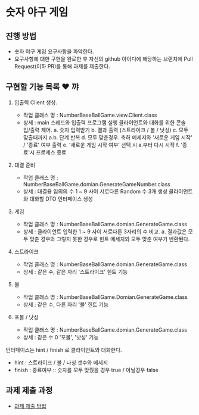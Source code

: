 # 숫자 야구 게임
## 진행 방법
* 숫자 야구 게임 요구사항을 파악한다.
* 요구사항에 대한 구현을 완료한 후 자신의 github 아이디에 해당하는 브랜치에 Pull Request(이하 PR)를 통해 과제를 제출한다.

## 구현할 기능 목록 :heart: 꺄
1. 입출력 Client 생성.
   - 작업 클래스 명 : NumberBaseBallGame.view.Client.class
   - 상세 : main 스레드와 입출력 프로그램 실행
        클라이언트와 대화를 위한 콘솔 입/출력 제어.
        a. 숫자 입력받기
        b. 결과 출력 (스트라이크 / 볼 / 낫싱)
        c. 모두 맞출때까지 a.b. 단계 반복
        d. 모두 맞춘경우. 축하 메세지와 '새로운 게임 시작' / '종료' 여부 출력
        e. '새로운 게임 시작 여부' 선택 시 a.부터 다시 시작
        f. '종료'시 프로세스 종료

2. 대결 준비
   - 작업 클래스 명 : NumberBaseBallGame.domian.GenerateGameNumber.class
   - 상세 : 대결용 임의의 수 1 ~ 9 사이 서로다른 Random 수 3개 생성
          클라이언트와 대화할 DTO 인터페이스 생성
   
3. 게임
   - 작업 클래스 명 : NumberBaseBallGame.domian.GenerateGame.class
   - 상세 : 클라이언트 입력한 1 ~ 9 사이 서로다른 3자리의 수 비교.
        a. 결과값은 모두 맞춘 경우와 그렇지 못한 경우로 힌트 메세지와 모두 맞춘 여부가 반환된다.
    
4. 스트라이크
   - 작업 클래스 명 : NumberBaseBallGame.domian.GenerateGame.class
   - 상세 : 같은 수, 같은 자리 '스트라이크' 힌트 기능
    
5. 볼
    - 작업 클래스 명 : NumberBaseBallGame.Domian.GenerateGame.class
    - 상세 : 같은 수, 다른 자리 '볼' 힌트 기능

6. 포볼 / 낫싱
    - 작업 클래스 명 : NumberBaseBallGame.domian.GenerateGame.class
    - 상세 : 같은 수 0 '포볼', '낫싱' 기능

인터페이스는 hint / finish 로 클라이언트와 대화한다.
- hint : 스트라이크 / 볼 / 나싱 갯수와 메세지
- finish : 종료여부 :: 숫자를 모두 맞췄을 경우 true / 아닐경우 false

## 과제 제출 과정
* [과제 제출 방법](https://github.com/next-step/nextstep-docs/tree/master/precourse)
